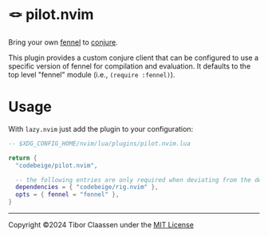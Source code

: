 # 🪢 pilot.nvim

Bring your own [fennel][1] to [conjure][2].

This plugin provides a custom conjure client that can be configured to use a
specific version of fennel for compilation and evaluation. It defaults to
the top level "fennel" module (i.e., `(require :fennel)`).

# Usage

With `lazy.nvim` just add the plugin to your configuration:

```lua
-- $XDG_CONFIG_HOME/nvim/lua/plugins/pilot.nvim.lua

return {
  "codebeige/pilot.nvim",

  -- the following entries are only required when deviating from the defaults:
  dependencies = { "codebeige/rig.nvim" },
  opts = { fennel = "fennel" },
}
```

---
Copyright ©2024 Tibor Claassen under the [MIT License](LICENSE)

[1]: https://fennel-lang.org
[2]: https://github.com/Olical/conjure
